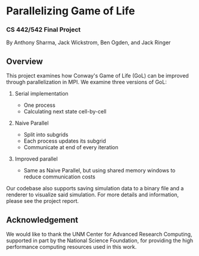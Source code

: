 # Parallelizing Game of Life
### CS 442/542 Final Project


By Anthony Sharma, Jack Wickstrom, Ben Ogden, and Jack Ringer

## Overview

This project examines how Conway's Game of Life (GoL) can be improved through parallelization in MPI. We examine three versions of GoL:
1) Serial implementation
   * One process
   * Calculating next state cell-by-cell

3) Naive Parallel
   * Split into subgrids
   * Each process updates its subgrid 
   * Communicate at end of every iteration

3) Improved parallel
   * Same as Naive Parallel, but using shared memory windows to reduce communication costs

Our codebase also supports saving simulation data to a binary file and a renderer to visualize said simulation. For more details and information, please see the project report.

## Acknowledgement

We would like to thank the UNM Center for Advanced Research Computing, supported in part by the National Science Foundation, for providing the high performance computing resources used in this work.

